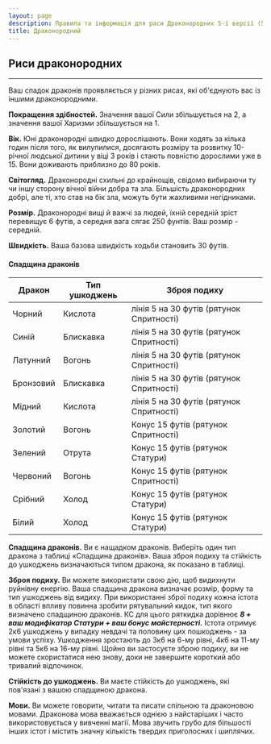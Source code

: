 ```yaml
---
layout: page
description: Правила та інформація для раси Драконородних 5-ї версії (5e) SRD (Довідник із документації системи).
title: Драконородний
---
```


## Риси драконородних
- - -
Ваш спадок драконів проявляється у різних рисах, які об'єднують вас із іншими драконородними.

**Покращення здібностей.** Значення вашої Сили збільшується на 2, а значення вашої Харизми збільшується на 1.

**Вік.** Юні драконородні швидко дорослішають. Вони ходять за кілька годин після того, як вилупилися, досягають розміру та розвитку 10-річної людської дитини у віці 3 років і стають повністю дорослими уже в 15. Вони доживають приблизно до 80 років.

**Світогляд.** Драконородні схильні до крайнощів, свідомо вибираючи ту чи іншу сторону вічної війни добра та зла. Більшість драконородних добрі, але ті, хто став на бік зла, можуть бути жахливими негідниками.

**Розмір.** Драконородні вищі й важчі за людей, їхній середній зріст перевищує 6 футів, а середня вага сягає 250 фунтів. Ваш розмір - середній.

**Швидкість.** Ваша базова швидкість ходьби становить 30 футів.

#### Спадщина драконів

| Дракон    | Тип ушкоджень | Зброя подиху                             |
| --------- | -------------- | ---------------------------------------- |
| Чорний    | Кислота        | лінія 5 на 30 футів (рятунок Спритності) |
| Синій     | Блискавка      | лінія 5 на 30 футів (рятунок Спритності) |
| Латунний  | Вогонь         | лінія 5 на 30 футів (рятунок Спритності) |
| Бронзовий | Блискавка      | лінія 5 на 30 футів (рятунок Спритності) |
| Мідний    | Кислота        | лінія 5 на 30 футів (рятунок Спритності) |
| Золотий   | Вогонь         | Конус 15 футів (рятунок Спритності)      |
| Зелений   | Отрута         | Конус 15 футів (рятунок Статури)         |
| Червоний  | Вогонь         | Конус 15 футів (рятунок Спритності)      |
| Срібний   | Холод          | Конус 15 футів (рятунок Статури)         |
| Білий     | Холод          | Конус 15 футів (рятунок Статури)         |

**Спадщина драконів.** Ви є нащадком драконів. Виберіть один тип дракона з таблиці «Спадщина драконів». Ваша зброя подиху та стійкість до ушкоджень визначаються типом дракона, як показано в таблиці.

**Зброя подиху.** Ви можете використати свою дію, щоб видихнути руйнівну енергію. Ваша спадщина дракона визначає розмір, форму та тип ушкоджень від видиху. При використанні зброї подиху кожна істота в області впливу повинна зробити рятувальний кидок, тип якого визначено спадщиною драконів. КС для цього ряткидка дорівнює **_8 + ваш модифікатор Статури + ваш бонус майстерності._** Істота отримує 2к6 ушкоджень у випадку невдачі та половину цих пошкоджень - за умови успіху. Ушкодження зростають до 3к6 на 6-му рівні, 4к6 на 11-му рівні та 5к6 на 16-му рівні. Щойно ви застосуєте зброю подиху, ви не можете скористатися нею знову, доки не завершите короткий або тривалий відпочинок.

**Стійкість до ушкоджень.** Ви маєте стійкість до ушкоджень, які пов'язані з вашою спадщиною дракона.

**Мови.** Ви можете говорити, читати та писати спільною та драконовою мовами. Драконова мова вважається однією з найстаріших і часто використовується у вивченні магії. Мова звучить грубо для більшості інших істот і містить значну кількість твердих приголосних і шиплячих.  

